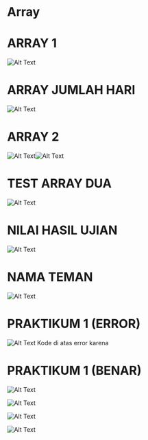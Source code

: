 # Array

# ARRAY 1
![Alt Text](https://github.com/christianykyo/Array/blob/master/Array%201.png)

# ARRAY JUMLAH HARI
![Alt Text](https://github.com/christianykyo/Array/blob/master/Array.png)

# ARRAY 2
![Alt Text](https://github.com/christianykyo/Array/blob/master/Array%202.png)![Alt Text]()

# TEST ARRAY DUA
![Alt Text](https://github.com/christianykyo/Array/blob/master/Test%20Array%20Dua.png)

# NILAI HASIL UJIAN
![Alt Text](https://github.com/christianykyo/Array/blob/master/Array%20Nilai%20Ujian%20Siswa.png)

# NAMA TEMAN
![Alt Text](https://github.com/christianykyo/Array/blob/master/Array%20nama%20teman.png)

# PRAKTIKUM 1 (ERROR)
![Alt Text](https://github.com/christianykyo/Array/blob/master/Praktikum%201%20error.png)
Kode di atas error karena 
# PRAKTIKUM 1 (BENAR)
![Alt Text](https://github.com/christianykyo/Array/blob/master/Praktikum%201%20right.png)

![Alt Text](https://github.com/christianykyo/Array/blob/master/Praktikum%202%20error.png)

![Alt Text](https://github.com/christianykyo/Array/blob/master/Praktikum%202%20right.png)

![Alt Text](https://github.com/christianykyo/Array/blob/master/Challenge%201%20Array%20FIXX.png)

